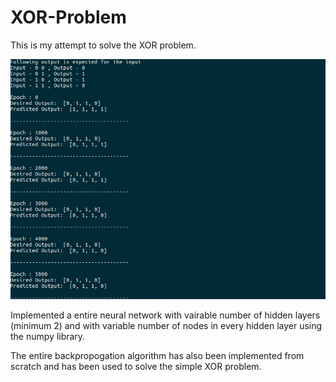 # XOR-Problem
This is my attempt to solve the XOR problem.


![Screenshot](save.png)


Implemented a entire neural network with vairable number of hidden layers (minimum 2) and with variable number of nodes in every hidden layer using the numpy library.

The entire backpropogation algorithm has also been implemented from scratch and has been used to solve the simple XOR problem.
